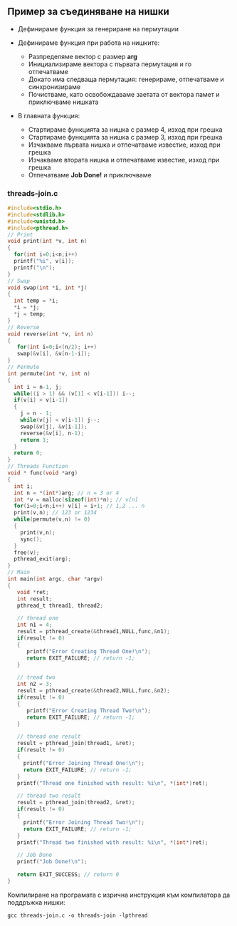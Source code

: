 ## Пример за съединяване на нишки

- Дефинираме функция за генериране на пермутации
- Дефинираме функция при работа на нишките:
  - Разпределяме вектор с размер **arg**
  - Инициализираме вектора с първата пермутация и го отпечатваме
  - Докато има следваща пермутация: генерираме, отпечатваме и синхронизираме
  - Почистваме, като освобождаваме заетата от вектора памет и приключваме нишката

- В главната функция:
  - Стартираме функцията за нишка с размер 4, изход при грешка
  - Стартираме функцията за нишка с размер 3, изход при грешка
  - Изчакваме първата нишка и отпечатваме известие, изход при грешка
  - Изчакваме втората нишка и отпечатваме известие, изход при грешка
  - Отпечатваме **Job Done!** и приключваме

### threads-join.c
```c
#include<stdio.h>
#include<stdlib.h>
#include<unistd.h>
#include<pthread.h>
// Print
void print(int *v, int n)
{
  for(int i=0;i<n;i++)
  printf("%i", v[i]);
  printf("\n");
}
// Swap
void swap(int *i, int *j)
{
  int temp = *i;
  *i = *j;
  *j = temp;
}
// Reverse
void reverse(int *v, int n)
{
   for(int i=0;i<(n/2); i++)
   swap(&v[i], &v[n-1-i]);
}
// Permute
int permute(int *v, int n)
{
  int i = n-1, j;
  while((i > 1) && (v[1] < v[i-1])) i--;
  if(v[i] > v[i-1])
  {
    j = n - 1;
    while(v[j] < v[i-1]) j--;
    swap(&v[j], &v[i-1]);
    reverse(&v[i], n-1);
    return 1;
  }
  return 0;
}
// Threads Function
void * func(void *arg)
{
  int i;
  int n = *(int*)arg; // n = 3 or 4
  int *v = malloc(sizeof(int)*n); // v[n]
  for(i=0;i<n;i++) v[i] = i+1; // 1,2 ... n
  print(v,n); // 123 or 1234
  while(permute(v,n) != 0)
  {
    print(v,n);
    sync();
  }
  free(v);
  pthread_exit(arg);
}
// Main
int main(int argc, char *argv)
{
   void *ret;
   int result;
   pthread_t thread1, thread2;

   // thread one
   int n1 = 4;
   result = pthread_create(&thread1,NULL,func,&n1);
   if(result != 0)
   {
      printf("Error Creating Thread One!\n");
      return EXIT_FAILURE; // return -1;
   }

   // tread two
   int n2 = 3;
   result = pthread_create(&thread2,NULL,func,&n2);
   if(result != 0)
   {
      printf("Error Creating Thread Two!\n");
      return EXIT_FAILURE; // return -1;
   }

   // thread one result
   result = pthread_join(thread1, &ret);
   if(result != 0)
   {
     printf("Error Joining Thread One!\n");
     return EXIT_FAILURE; // return -1;
   }
   printf("Thread one finished with result: %i\n", *(int*)ret);

   // thread two result
   result = pthread_join(thread2, &ret);
   if(result != 0)
   {
     printf("Error Joining Thread Two!\n");
     return EXIT_FAILURE; // return -1;
   }
   printf("Thread two finished with result: %i\n", *(int*)ret);

   // Job Done
   printf("Job Done!\n");

   return EXIT_SUCCESS; // return 0
}
```

Компилиране на програмата с изрична инструкция към компилатора да поддръжка нишки:
```
gcc threads-join.c -o threads-join -lpthread
```
